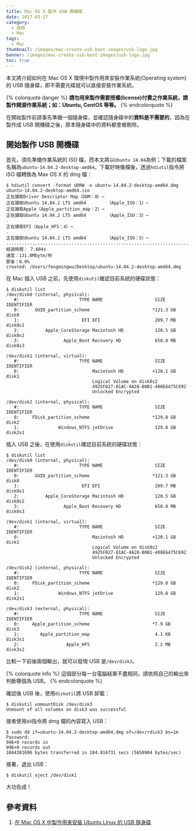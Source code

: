 ```yaml
---
title: Mac OS X 製作 USB 開機碟
date: 2017-03-17
category:
  - 技術
  - Mac
tags:
  - Mac
thumbnail: /images/mac-create-usb-boot-images/usb-logo.jpg
banner: /images/mac-create-usb-boot-images/usb-logo.jpg
toc: true
---
```

本文將介紹如何在 Mac OS X 環境中製作用來安裝作業系統(Operating system)的 USB 隨身碟，即不需要光碟就可以直接安裝作業系統。

{% colorquote danger %}
**請勿用來製作需要授權(license)付費之作業系統，請製作開源作業系統；如：Ubuntu, CentOS 等等。**
{% endcolorquote %}

<!--more-->

在開始製作前請事先準備一個隨身碟，並確認隨身碟中的**資料是不需要的**，因為在製作成 USB 開機碟之後，原本隨身碟中的資料都會被刪除。

## 開始製作 USB 開機碟
首先，須先準備作業系統的 ISO 檔，而本文將以`Ubuntu 14.04`為例；下載的檔案名稱為`ubuntu-14.04.2-desktop-amd64`。下載好映像檔後，透過`hdiutil`指令將 ISO 檔轉換為 Max OS X 的 dmg 檔：
```shell
$ hdiutil convert -format UDRW -o ubuntu-14.04.2-desktop-amd64.dmg ubuntu-14.04.2-desktop-amd64.iso
正在讀取Driver Descriptor Map（DDM：0）⋯
正在讀取Ubuntu 14.04.2 LTS amd64        （Apple_ISO：1）⋯
正在讀取Apple（Apple_partition_map：2）⋯
正在讀取Ubuntu 14.04.2 LTS amd64        （Apple_ISO：3）⋯
.
正在讀取EFI（Apple_HFS：4）⋯
.
正在讀取Ubuntu 14.04.2 LTS amd64        （Apple_ISO：5）⋯
.............................................................................................................................
經過時間： 7.604s
速度：131.0Mbyte/秒
節省：0.0%
created: /Users/fengmingwu/Desktop/ubuntu-14.04.2-desktop-amd64.dmg
```

在 Mac 插入 USB 之前，先使用`diskutil`確認目前系統的硬碟狀態：
```shell
$ diskutil list
/dev/disk0 (internal, physical):
   #:                       TYPE NAME                    SIZE       IDENTIFIER
   0:      GUID_partition_scheme                        *121.3 GB   disk0
   1:                        EFI EFI                     209.7 MB   disk0s1
   2:          Apple_CoreStorage Macintosh HD            120.5 GB   disk0s2
   3:                 Apple_Boot Recovery HD             650.0 MB   disk0s3

/dev/disk1 (internal, virtual):
   #:                       TYPE NAME                    SIZE       IDENTIFIER
   0:                            Macintosh HD           +120.1 GB   disk1
                                 Logical Volume on disk0s2
                                 4925F827-81AC-4A28-B0B1-408E6475C692
                                 Unlocked Encrypted

/dev/disk2 (internal, physical):
   #:                       TYPE NAME                    SIZE       IDENTIFIER
   0:     FDisk_partition_scheme                        *129.8 GB   disk2
   1:               Windows_NTFS jetDrive                129.8 GB   disk2s1
```

插入 USB 之後，在使用`diskutil`確認目前系統的硬碟狀態：
```shell
$ diskutil list
/dev/disk0 (internal, physical):
   #:                       TYPE NAME                    SIZE       IDENTIFIER
   0:      GUID_partition_scheme                        *121.3 GB   disk0
   1:                        EFI EFI                     209.7 MB   disk0s1
   2:          Apple_CoreStorage Macintosh HD            120.5 GB   disk0s2
   3:                 Apple_Boot Recovery HD             650.0 MB   disk0s3

/dev/disk1 (internal, virtual):
   #:                       TYPE NAME                    SIZE       IDENTIFIER
   0:                            Macintosh HD           +120.1 GB   disk1
                                 Logical Volume on disk0s2
                                 4925F827-81AC-4A28-B0B1-408E6475C692
                                 Unlocked Encrypted

/dev/disk2 (internal, physical):
   #:                       TYPE NAME                    SIZE       IDENTIFIER
   0:     FDisk_partition_scheme                        *129.8 GB   disk2
   1:               Windows_NTFS jetDrive                129.8 GB   disk2s1

/dev/disk3 (external, physical):
   #:                       TYPE NAME                    SIZE       IDENTIFIER
   0:     Apple_partition_scheme                        *7.9 GB     disk3
   1:        Apple_partition_map                         4.1 KB     disk3s1
   2:                  Apple_HFS                         2.2 MB     disk3s2
```

比較一下前後兩個輸出，就可以發現 USB 是`/dev/disk3`。

{% colorquote info %}
這個部分每一台電腦結果不盡相同，請依照自己的輸出來判斷哪個為 USB。
{% endcolorquote %}

確認後 USB 後，使用`diskutil`將 USB 卸載：
```shell
$ diskutil unmountDisk /dev/disk3
Unmount of all volumes on disk3 was successful
```

接者使用`dd`指令將 dmg 檔的內容寫入 USB：
```shell
$ sudo dd if=ubuntu-14.04.2-desktop-amd64.dmg of=/dev/rdisk3 bs=1m
Password:
996+0 records in
996+0 records out
1044381696 bytes transferred in 184.816731 secs (5650904 bytes/sec)
```

接著，退出 USB：
```shell
$ diskutil eject /dev/disk1
```

大功告成！

## 參考資料
  1. [在 Mac OS X 中製作用來安裝 Ubuntu Linux 的 USB 隨身碟](https://blog.gtwang.org/mac-os-x/create-a-ubuntu-linux-usb-stick-on-mac-osx/)
